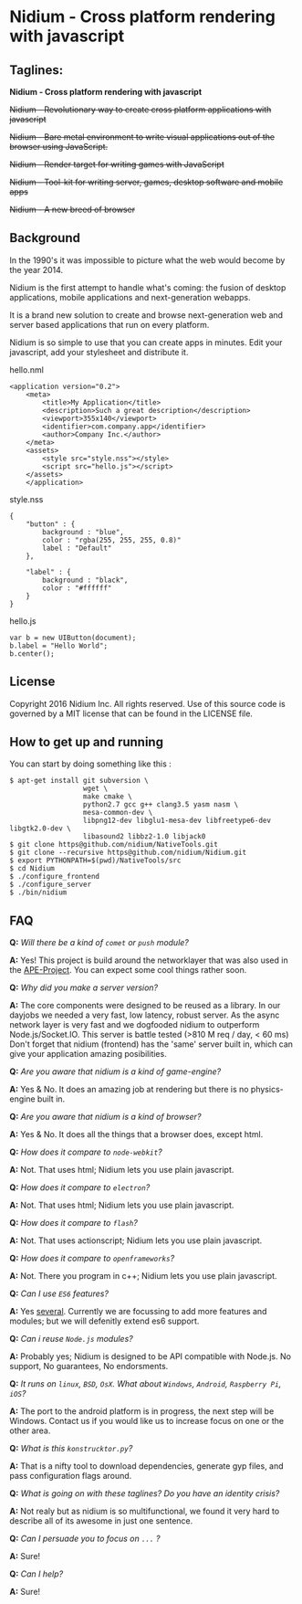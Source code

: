 # Nidium - Cross platform rendering with javascript

## Taglines:

**Nidium - Cross platform rendering with javascript**

~~Nidium - Revolutionary way to create cross platform applications with javascript~~

~~Nidium - Bare metal environment to write visual applications out of the browser using JavaScript.~~

~~Nidium - Render target for writing games with JavaScript~~

~~Nidium - Tool-kit for writing server, games, desktop software and mobile apps~~

~~Nidium - A new breed of browser~~


## Background

In the 1990's it was impossible to picture what the web would become by the year 2014.

Nidium is the first attempt to handle what's coming: the fusion of desktop applications, mobile applications and next-generation webapps.

It is a brand new solution to create and browse next-generation web and server based applications that run on every platform.

Nidium is so simple to use that you can create apps in minutes. Edit your javascript, add your stylesheet and distribute it.

hello.nml

```
<application version="0.2">
    <meta>
        <title>My Application</title>
        <description>Such a great description</description>
        <viewport>355x140</viewport>
        <identifier>com.company.app</identifier>
        <author>Company Inc.</author>
    </meta>
    <assets>
        <style src="style.nss"></style>
        <script src="hello.js"></script>
    </assets>
    </application>
```

style.nss

```
{
    "button" : {
        background : "blue",
        color : "rgba(255, 255, 255, 0.8)"
        label : "Default"
    },

    "label" : {
        background : "black",
        color : "#ffffff"
    }
}
```
hello.js

```
var b = new UIButton(document);
b.label = "Hello World";
b.center();
```

## License

Copyright 2016 Nidium Inc. All rights reserved.
Use of this source code is governed by a MIT license that can be found in the LICENSE file.


## How to get up and running

You can start by doing something like this :

```
$ apt-get install git subversion \
                  wget \
                  make cmake \
                  python2.7 gcc g++ clang3.5 yasm nasm \
                  mesa-common-dev \
                  libpng12-dev libglu1-mesa-dev libfreetype6-dev libgtk2.0-dev \
                  libasound2 libbz2-1.0 libjack0
$ git clone https@github.com/nidium/NativeTools.git
$ git clone --recursive https@github.com/nidium/Nidium.git
$ export PYTHONPATH=$(pwd)/NativeTools/src
$ cd Nidium
$ ./configure_frontend
$ ./configure_server
$ ./bin/nidium
```

## FAQ

**Q:** _Will there be a kind of `comet` or `push` module?_

**A:** Yes! This project is build around the networklayer that was also used in the
   [APE-Project](http://ape-project.org/). You can expect some cool things rather
    soon.


**Q:** _Why did you make a server version?_

**A:** The core components were designed to be reused as a library.
   In our dayjobs we needed a very fast, low latency, robust server. 
   As the async network layer is very fast and we dogfooded nidium to outperform 
   Node.js/Socket.IO. This server is battle tested (>810 M req / day, < 60 ms)
   Don't forget that nidium (frontend) has the 'same' server built in, which can
   give your application amazing posibilities.


**Q:** _Are you aware that nidium is a kind of game-engine?_

**A:** Yes & No. It does an amazing job at rendering but there is no physics-engine built in.


**Q:** _Are you aware that nidium is a kind of browser?_

**A:** Yes & No. It does all the things that a browser does, except html.


**Q:** _How does it compare to `node-webkit`?_

**A:** Not. That uses html; Nidium lets you use plain javascript.


**Q:** _How does it compare to `electron`?_

**A:** Not. That uses html; Nidium lets you use plain javascript.


**Q:** _How does it compare to `flash`?_

**A:** Not. That uses actionscript; Nidium lets you use plain javascript.


**Q:** _How does it compare to `openframeworks`?_

**A:** Not. There you program in c++; Nidium lets you use plain javascript.


**Q:** _Can I use `ES6` features?_

**A:** Yes [several](https://kangax.github.io/compat-table/es6/#firefox31). Currently 
   we are focussing to add more features and modules; but we will defenitly 
   extend es6 support.


**Q:** _Can i reuse `Node.js` modules?_

**A:** Probably yes; Nidium is designed to be API compatible with Node.js.
   No support, No guarantees, No endorsments.


**Q:** _It runs on `linux`, `BSD`, `OsX`. What about `Windows`, `Android`, `Raspberry Pi`, `iOS`?_

**A:** The port to the android platform is in progress, the next step will be Windows.
   Contact us if you would like us to increase focus on one or the other area.


**Q:** _What is this `konstrucktor.py`?_

**A:** That is a nifty tool to download dependencies, generate gyp files, and pass 
   configuration flags around.


**Q:** _What is going on with these taglines? Do you have an identity crisis?_

**A:** Not realy but as nidium is so multifunctional, we found it very hard to 
  describe all of its awesome in just one sentence.


**Q:** _Can I persuade you to focus on `...` ?_

**A:** Sure!

**Q:** _Can I help?_

**A:** Sure!

